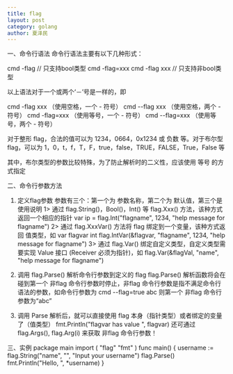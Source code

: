 ```yaml
---
title: flag
layout: post
category: golang
author: 夏泽民
---
```

<!-- more -->
 一、命令行语法
命令行语法主要有以下几种形式：

cmd -flag       // 只支持bool类型
cmd -flag=xxx
cmd -flag xxx   // 只支持非bool类型

以上语法对于一个或两个‘－’号是一样的，即

cmd -flag xxx （使用空格，一个 - 符号）
cmd --flag xxx （使用空格，两个 - 符号）
cmd -flag=xxx （使用等号，一个 - 符号）
cmd --flag=xxx （使用等号，两个 - 符号） 

对于整形 flag，合法的值可以为 1234，0664，0x1234 或 负数 等。对于布尔型 flag，可以为 1，0，t，f，T，F，true，false，TRUE，FALSE，True，False 等

其中，布尔类型的参数比较特殊，为了防止解析时的二义性，应该使用 等号 的方式指定

二、命令行参数方法
1. 定义flag参数
参数有三个：第一个为 参数名称，第二个为 默认值，第三个是 使用说明
1> 通过 flag.String()，Bool()，Int() 等 flag.Xxx() 方法，该种方式返回一个相应的指针
var ip = flag.Int("flagname", 1234, "help message for flagname")
2> 通过 flag.XxxVar() 方法将 flag 绑定到一个变量，该种方式返回 值类型，如
var flagvar int
flag.IntVar(&flagvar, "flagname", 1234, "help message for flagname")
3> 通过 flag.Var() 绑定自定义类型，自定义类型需要实现 Value 接口 (Receiver 必须为指针)，如
flag.Var(&flagVal, "name", "help message for flagname")
2. 调用 flag.Parse() 解析命令行参数到定义的 flag
flag.Parse()
解析函数将会在碰到第一个 非flag 命令行参数时停止，非flag 命令行参数是指不满足命令行语法的参数，如命令行参数为 cmd --flag=true abc 则第一个 非flag 命令行参数为“abc”

3. 调用 Parse 解析后，就可以直接使用 flag 本身（指针类型）或者绑定的变量了（值类型）
fmt.Println("flagvar has value ", flagvar)
还可通过 flag.Args(), flag.Arg(i) 来获取 非flag 命令行参数！

三、实例
package main
import (
  "flag"
  "fmt"
)
func main() {
  username := flag.String("name", "", "Input your username")
  flag.Parse()
  fmt.Println("Hello, ", *username)
}
